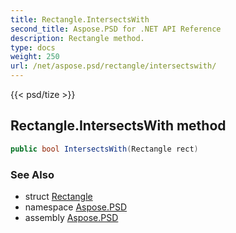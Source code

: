 ```yaml
---
title: Rectangle.IntersectsWith
second_title: Aspose.PSD for .NET API Reference
description: Rectangle method. 
type: docs
weight: 250
url: /net/aspose.psd/rectangle/intersectswith/
---
```

{{< psd/tize >}}
## Rectangle.IntersectsWith method

```csharp
public bool IntersectsWith(Rectangle rect)
```

### See Also

* struct [Rectangle](../)
* namespace [Aspose.PSD](../../rectangle/)
* assembly [Aspose.PSD](../../../)


